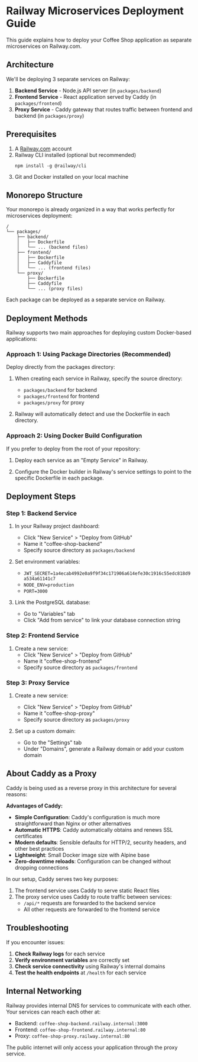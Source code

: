 # Railway Microservices Deployment Guide

This guide explains how to deploy your Coffee Shop application as separate microservices on Railway.com.

## Architecture

We'll be deploying 3 separate services on Railway:

1. **Backend Service** - Node.js API server (in `packages/backend`)
2. **Frontend Service** - React application served by Caddy (in `packages/frontend`)
3. **Proxy Service** - Caddy gateway that routes traffic between frontend and backend (in `packages/proxy`)

## Prerequisites

1. A [Railway.com](https://railway.com) account
2. Railway CLI installed (optional but recommended)
   ```
   npm install -g @railway/cli
   ```
3. Git and Docker installed on your local machine

## Monorepo Structure

Your monorepo is already organized in a way that works perfectly for microservices deployment:

```
/
└── packages/
    ├── backend/
    │   ├── Dockerfile
    │   └── ... (backend files)
    ├── frontend/
    │   ├── Dockerfile
    │   ├── Caddyfile
    │   └── ... (frontend files)
    └── proxy/
        ├── Dockerfile
        ├── Caddyfile
        └── ... (proxy files)
```

Each package can be deployed as a separate service on Railway.

## Deployment Methods

Railway supports two main approaches for deploying custom Docker-based applications:

### Approach 1: Using Package Directories (Recommended)

Deploy directly from the packages directory:

1. When creating each service in Railway, specify the source directory: 
   - `packages/backend` for backend
   - `packages/frontend` for frontend
   - `packages/proxy` for proxy

2. Railway will automatically detect and use the Dockerfile in each directory.

### Approach 2: Using Docker Build Configuration

If you prefer to deploy from the root of your repository:

1. Deploy each service as an "Empty Service" in Railway.

2. Configure the Docker builder in Railway's service settings to point to the specific Dockerfile in each package.

## Deployment Steps

### Step 1: Backend Service

1. In your Railway project dashboard:
   - Click "New Service" > "Deploy from GitHub"
   - Name it "coffee-shop-backend"
   - Specify source directory as `packages/backend`

2. Set environment variables:
   - `JWT_SECRET=1a4ecab4992e0a9f9f34c171906a614efe30c1916c55edc818d9a534a61141c7`
   - `NODE_ENV=production`
   - `PORT=3000`

3. Link the PostgreSQL database:
   - Go to "Variables" tab
   - Click "Add from service" to link your database connection string

### Step 2: Frontend Service

1. Create a new service:
   - Click "New Service" > "Deploy from GitHub"
   - Name it "coffee-shop-frontend"
   - Specify source directory as `packages/frontend`

### Step 3: Proxy Service

1. Create a new service:
   - Click "New Service" > "Deploy from GitHub"
   - Name it "coffee-shop-proxy"
   - Specify source directory as `packages/proxy`

2. Set up a custom domain:
   - Go to the "Settings" tab
   - Under "Domains", generate a Railway domain or add your custom domain

## About Caddy as a Proxy

Caddy is being used as a reverse proxy in this architecture for several reasons:

**Advantages of Caddy:**
- **Simple Configuration**: Caddy's configuration is much more straightforward than Nginx or other alternatives
- **Automatic HTTPS**: Caddy automatically obtains and renews SSL certificates
- **Modern defaults**: Sensible defaults for HTTP/2, security headers, and other best practices
- **Lightweight**: Small Docker image size with Alpine base
- **Zero-downtime reloads**: Configuration can be changed without dropping connections

In our setup, Caddy serves two key purposes:
1. The frontend service uses Caddy to serve static React files
2. The proxy service uses Caddy to route traffic between services:
   - `/api/*` requests are forwarded to the backend service
   - All other requests are forwarded to the frontend service

## Troubleshooting

If you encounter issues:

1. **Check Railway logs** for each service
2. **Verify environment variables** are correctly set
3. **Check service connectivity** using Railway's internal domains
4. **Test the health endpoints** at `/health` for each service

## Internal Networking

Railway provides internal DNS for services to communicate with each other. Your services can reach each other at:

- Backend: `coffee-shop-backend.railway.internal:3000`
- Frontend: `coffee-shop-frontend.railway.internal:80`
- Proxy: `coffee-shop-proxy.railway.internal:80`

The public internet will only access your application through the proxy service. 